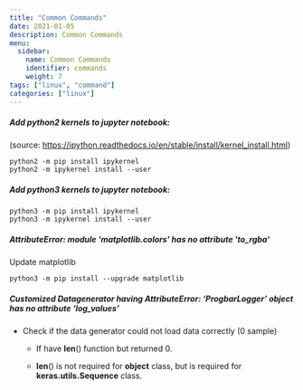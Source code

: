 ```yaml
---
title: "Common Commands"
date: 2021-01-05
description: Common Commands
menu:
  sidebar:
    name: Common Commands
    identifier: commands
    weight: 7
tags: ["linux", "command"]
categories: ["linux"]
---
```



##### Add python2 kernels to jupyter notebook:

(source: https://ipython.readthedocs.io/en/stable/install/kernel_install.html)

```
python2 -m pip install ipykernel
python2 -m ipykernel install --user
```

##### Add python3 kernels to jupyter notebook:

```
python3 -m pip install ipykernel
python3 -m ipykernel install --user
```

##### AttributeError: module 'matplotlib.colors' has no attribute 'to_rgba'


Update matplotlib 
```
python3 -m pip install --upgrade matplotlib
```


##### Customized Datagenerator having AttributeError: ‘ProgbarLogger’ object has no attribute ‘log_values’ 


* Check if the data generator could not load data correctly (0 sample)

	* If have __len__() function but returned 0.

	* __len__() is not required for **object** class, but is required for **keras.utils.Sequence** class.